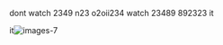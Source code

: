 dont watch 2349 n23 o2oii234 watch 23489 892323 it 

it![images-7](https://github.com/eduffield9/expert-system/assets/152788646/e96628b1-562b-4f63-991d-6ec19ed6a7c2)
